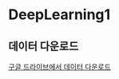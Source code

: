 # DeepLearning1

## 데이터 다운로드
[구글 드라이브에서 데이터 다운로드](https://drive.google.com/drive/folders/1KGpO_PXVYBKPIQ4pbq8jie04KJJInOGS?usp=drive_link)
